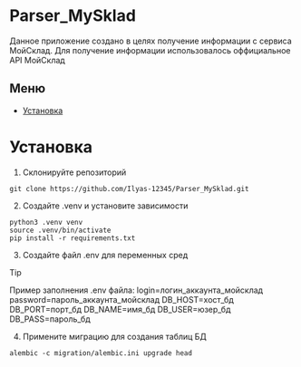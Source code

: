 # Parser_MySklad

Данное приложение создано в целях получение информации с сервиса МойСклад. 
Для получение информации использовалось оффициальное API МойСклад

## Меню
- [Установка](#установка)

# Установка

1. Склонируйте репозиторий

```
git clone https://github.com/Ilyas-12345/Parser_MySklad.git
```

2. Создайте .venv и установите зависимости 

```
python3 .venv venv
source .venv/bin/activate
pip install -r requirements.txt
```

3. Создайте файл .env для переменных сред
> [!TIP]
> Пример заполнения .env файла:
> login=логин_аккаунта_мойсклад
> password=пароль_аккаунта_мойсклад
> DB_HOST=хост_бд
> DB_PORT=порт_бд
> DB_NAME=имя_бд
> DB_USER=юзер_бд
> DB_PASS=пароль_бд

4. Примените миграцию для создания таблиц БД

```
alembic -c migration/alembic.ini upgrade head
```

